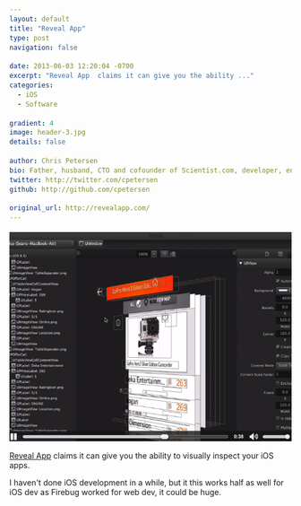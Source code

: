 ```yaml
---
layout: default
title: "Reveal App"
type: post
navigation: false

date: 2013-06-03 12:20:04 -0700
excerpt: "Reveal App  claims it can give you the ability ..."
categories:
  - iOS
  - Software

gradient: 4
image: header-3.jpg
details: false

author: Chris Petersen
bio: Father, husband, CTO and cofounder of Scientist.com, developer, entrepreneur and technologist.
twitter: http://twitter.com/cpetersen
github: http://github.com/cpetersen

original_url: http://revealapp.com/
---
```



  ![ca37136cd0e77a4ecd6d08a38a0bda41.png](/assets/import/ca37136cd0e77a4ecd6d08a38a0bda41.png) 

  [Reveal App](http://revealapp.com/)  claims it can give you the ability to visually inspect your iOS apps.

I haven't done iOS development in a while, but it this works half as well for iOS dev as Firebug worked for web dev, it could be huge.

